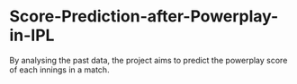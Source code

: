 # Score-Prediction-after-Powerplay-in-IPL
By analysing the past data, the project aims to predict the powerplay score of each innings in a match. 
